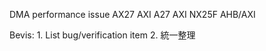 DMA performance issue
	AX27 AXI
	A27 AXI
	NX25F AHB/AXI

Bevis:
	1. List bug/verification item
	2. 統一整理